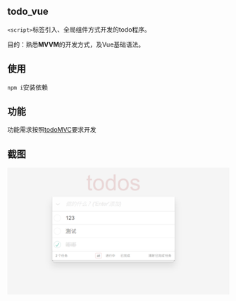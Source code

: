 ## todo_vue

`<script>`标签引入、全局组件方式开发的todo程序。

目的：熟悉**MVVM**的开发方式，及Vue基础语法。

## 使用

`npm i`安装依赖

## 功能

功能需求按照[todoMVC](https://github.com/tastejs/todomvc/blob/master/app-spec.md#functionality)要求开发

## 截图

![Vue_todo](assets/Vue_todo.png)

